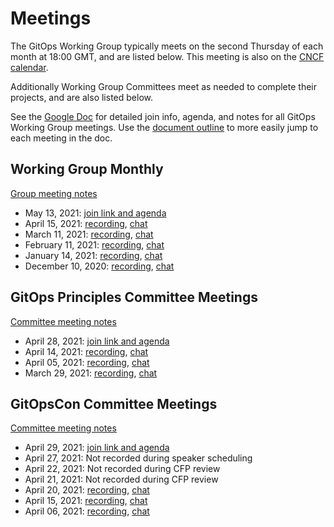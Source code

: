 # Meetings

The GitOps Working Group typically meets on the second Thursday of each month at 18:00 GMT, and are listed below. This meeting is also on the [CNCF calendar](https://www.cncf.io/calendar/).

Additionally Working Group Committees meet as needed to complete their projects, and are also listed below.

See the [Google Doc](https://docs.google.com/document/d/1hxifmCdOV5_FbKloDJRWZQHq0ge-trXJKF-BgV4wHVk/) for detailed join info, agenda, and notes for all GitOps Working Group meetings.
Use the [document outline](https://support.google.com/docs/answer/6367684) to more easily jump to each meeting in the doc.

## Working Group Monthly

[Group meeting notes](https://docs.google.com/document/d/1hxifmCdOV5_FbKloDJRWZQHq0ge-trXJKF-BgV4wHVk/edit#heading=h.94vl69f1t8ph)

- May 13, 2021: [join link and agenda](https://docs.google.com/document/d/1hxifmCdOV5_FbKloDJRWZQHq0ge-trXJKF-BgV4wHVk/edit#heading=h.lq3s56hyydm0)
- April 15, 2021: [recording](https://www.youtube.com/watch?v=c_GqwvP5Wqw&list=PLXOML2VBdIo4-biBmCbfNkP0ywF0f5mau&index=5), [chat](meetings/monthly/2021-04-15-chat.txt)
- March 11, 2021: [recording](https://www.youtube.com/watch?v=P5Ib1CubO54&list=PLXOML2VBdIo4-biBmCbfNkP0ywF0f5mau&index=4), [chat](meetings/monthly/2021-03-11-chat.txt)
- February 11, 2021: [recording](https://www.youtube.com/watch?v=NilaC6Jhq_8&list=PLXOML2VBdIo4-biBmCbfNkP0ywF0f5mau&index=3), [chat](meetings/monthly/2021-02-11-chat.txt)
- January 14, 2021: [recording](https://www.youtube.com/watch?v=JypiRn8HTbw&list=PLXOML2VBdIo4-biBmCbfNkP0ywF0f5mau&index=2), [chat](meetings/monthly/2021-01-14-chat.txt)
- December 10, 2020: [recording](https://www.youtube.com/watch?v=LnzIE6tDfbQ&list=PLXOML2VBdIo4-biBmCbfNkP0ywF0f5mau&index=1), [chat](meetings/monthly/2020-12-10-chat.txt)

## GitOps Principles Committee Meetings

[Committee meeting notes](https://docs.google.com/document/d/1hxifmCdOV5_FbKloDJRWZQHq0ge-trXJKF-BgV4wHVk/edit#heading=h.kr2ebmvnmiq7)

- April 28, 2021: [join link and agenda](https://docs.google.com/document/d/1hxifmCdOV5_FbKloDJRWZQHq0ge-trXJKF-BgV4wHVk/edit#heading=h.fka0qz5oay6e)
- April 14, 2021: [recording](https://www.youtube.com/watch?v=zWxAZuHNGYM&list=PLXOML2VBdIo6XfUTaIbanBN2fIDEyR25s&index=3), [chat](meetings/committee-principles/2021-04-14-chat.txt)
- April 05, 2021: [recording](https://www.youtube.com/watch?v=SGcSRTWnT3k&list=PLXOML2VBdIo6XfUTaIbanBN2fIDEyR25s&index=2), [chat](meetings/committee-principles/2021-04-05-chat.txt)
- March 29, 2021: [recording](https://www.youtube.com/watch?v=2VpbWrKjDkQ&list=PLXOML2VBdIo6XfUTaIbanBN2fIDEyR25s&index=1), [chat](meetings/committee-principles/2021-03-29-chat.txt)

## GitOpsCon Committee Meetings

[Committee meeting notes](https://docs.google.com/document/d/1hxifmCdOV5_FbKloDJRWZQHq0ge-trXJKF-BgV4wHVk/edit#heading=h.qeurskf1lqn)

- April 29, 2021: [join link and agenda](https://docs.google.com/document/d/1hxifmCdOV5_FbKloDJRWZQHq0ge-trXJKF-BgV4wHVk/edit#heading=h.zbkxgvwukw7p)
- April 27, 2021: Not recorded during speaker scheduling
- April 22, 2021: Not recorded during CFP review
- April 21, 2021: Not recorded during CFP review
- April 20, 2021: [recording](https://www.youtube.com/watch?v=V0qelLe3Xrs&list=PLXOML2VBdIo47l-Kr0LpZFNbZcL97tnex&index=3&ab_channel=CNCFGitOpsWorkingGroup), [chat](meetings/committee-gitopscon/2021-04-20-chat.txt)
- April 15, 2021: [recording](https://www.youtube.com/watch?v=lwX5MBS1mk8&list=PLXOML2VBdIo47l-Kr0LpZFNbZcL97tnex&index=2), [chat](meetings/committee-gitopscon/2021-04-15-chat.txt)
- April 06, 2021: [recording](https://www.youtube.com/watch?v=qNplG7Rw-YU&list=PLXOML2VBdIo47l-Kr0LpZFNbZcL97tnex&index=1), [chat](meetings/committee-gitopscon/2021-04-06-chat.txt)

